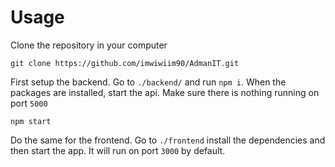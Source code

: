 # Usage

Clone the repository in your computer

```
git clone https://github.com/imwiwiim90/AdmanIT.git
```

First setup the backend. Go to `./backend/` and run `npm i`. When the packages are installed, start the api. Make sure there is nothing running on port `5000`

```
npm start
```

Do the same for the frontend. Go to `./frontend` install the dependencies and then start the app. It will run on port `3000` by default.
